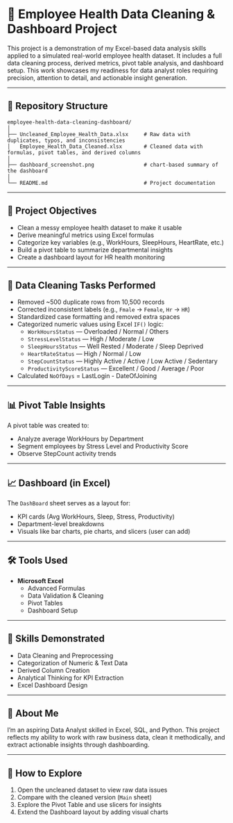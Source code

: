 
# 🧠 Employee Health Data Cleaning & Dashboard Project

This project is a demonstration of my Excel-based data analysis skills applied to a simulated real-world employee health dataset. It includes a full data cleaning process, derived metrics, pivot table analysis, and dashboard setup. This work showcases my readiness for data analyst roles requiring precision, attention to detail, and actionable insight generation.

---

## 📁 Repository Structure

```
employee-health-data-cleaning-dashboard/
│
├── Uncleaned_Employee_Health_Data.xlsx     # Raw data with duplicates, typos, and inconsistencies
│   Employee_Health_Data_Cleaned.xlsx       # Cleaned data with formulas, pivot tables, and derived columns
│
├── dashboard_screenshot.png                # chart-based summary of the dashboard 
│
└── README.md                               # Project documentation
```

---

## 🎯 Project Objectives

- Clean a messy employee health dataset to make it usable
- Derive meaningful metrics using Excel formulas
- Categorize key variables (e.g., WorkHours, SleepHours, HeartRate, etc.)
- Build a pivot table to summarize departmental insights
- Create a dashboard layout for HR health monitoring

---

## 🧹 Data Cleaning Tasks Performed

- Removed ~500 duplicate rows from 10,500 records
- Corrected inconsistent labels (e.g., `Fmale` → `Female`, `Hr` → `HR`)
- Standardized case formatting and removed extra spaces
- Categorized numeric values using Excel `IF()` logic:
  - `WorkHoursStatus` — Overloaded / Normal / Others
  - `StressLevelStatus` — High / Moderate / Low
  - `SleepHoursStatus` — Well Rested / Moderate / Sleep Deprived
  - `HeartRateStatus` — High / Normal / Low
  - `StepCountStatus` — Highly Active / Active / Low Active / Sedentary
  - `ProductivityScoreStatus` — Excellent / Good / Average / Poor
- Calculated `NoOfDays` = LastLogin - DateOfJoining

---

## 📊 Pivot Table Insights

A pivot table was created to:
- Analyze average WorkHours by Department
- Segment employees by Stress Level and Productivity Score
- Observe StepCount activity trends

---

## 📈 Dashboard (in Excel)

The `DashBoard` sheet serves as a layout for:
- KPI cards (Avg WorkHours, Sleep, Stress, Productivity)
- Department-level breakdowns
- Visuals like bar charts, pie charts, and slicers (user can add)

---

## 🛠️ Tools Used

- **Microsoft Excel**
  - Advanced Formulas
  - Data Validation & Cleaning
  - Pivot Tables
  - Dashboard Setup

---

## 🧠 Skills Demonstrated

- Data Cleaning and Preprocessing
- Categorization of Numeric & Text Data
- Derived Column Creation
- Analytical Thinking for KPI Extraction
- Excel Dashboard Design

---

## 💼 About Me

I’m an aspiring Data Analyst skilled in Excel, SQL, and Python. This project reflects my ability to work with raw business data, clean it methodically, and extract actionable insights through dashboarding.

---

## 📌 How to Explore

1. Open the uncleaned dataset to view raw data issues
2. Compare with the cleaned version (`Main` sheet)
3. Explore the Pivot Table and use slicers for insights
4. Extend the Dashboard layout by adding visual charts
